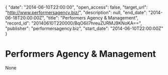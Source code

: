 {
  "date": "2014-06-10T22:00:00", 
  "open_access": false, 
  "target_url": "http://www.performersagency.biz/", 
  "description": null, 
  "end_date": "2014-06-18T20:00:00Z", 
  "title": "Performers Agency & Management", 
  "record_id": "20140610T220000/BqO6iI7hreuZURMJ9KNoKA==", 
  "publisher": "performersagency.biz", 
  "start_date": "2014-06-10T22:00:00Z"
}

# Performers Agency & Management

None